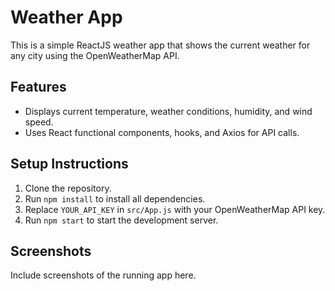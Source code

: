# Weather App

This is a simple ReactJS weather app that shows the current weather for any city using the OpenWeatherMap API.

## Features
- Displays current temperature, weather conditions, humidity, and wind speed.
- Uses React functional components, hooks, and Axios for API calls.

## Setup Instructions
1. Clone the repository.
2. Run `npm install` to install all dependencies.
3. Replace `YOUR_API_KEY` in `src/App.js` with your OpenWeatherMap API key.
4. Run `npm start` to start the development server.

## Screenshots
Include screenshots of the running app here.

